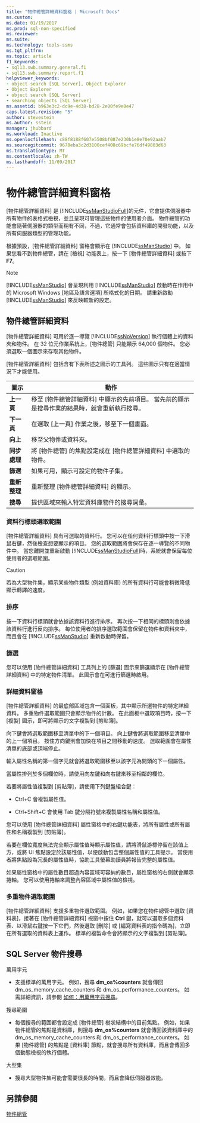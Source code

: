 ```yaml
---
title: "物件總管詳細資料窗格 | Microsoft Docs"
ms.custom: 
ms.date: 01/19/2017
ms.prod: sql-non-specified
ms.reviewer: 
ms.suite: 
ms.technology: tools-ssms
ms.tgt_pltfrm: 
ms.topic: article
f1_keywords:
- sql13.swb.summary.general.f1
- sql13.swb.summary.report.f1
helpviewer_keywords:
- object search [SQL Server], Object Explorer
- Object Explorer
- object search [SQL Server]
- searching objects [SQL Server]
ms.assetid: b963e3c2-dc9e-4d38-bd28-2e00fe9e0e47
caps.latest.revision: "5"
author: stevestein
ms.author: sstein
manager: jhubbard
ms.workload: Inactive
ms.openlocfilehash: c88f8188f607e5508bf087e230b1e8e70e92aab7
ms.sourcegitcommit: 9678eba3c2d3100cef408c69bcfe76df49803d63
ms.translationtype: MT
ms.contentlocale: zh-TW
ms.lasthandoff: 11/09/2017
---
```

# <a name="object-explorer-details-pane"></a>物件總管詳細資料窗格
[物件總管詳細資料] 是 [!INCLUDE[ssManStudioFull](../../includes/ssmanstudiofull_md.md)]的元件，它會提供伺服器中所有物件的表格式檢視，並且呈現可管理這些物件的使用者介面。 物件總管的功能會隨著伺服器的類型而稍有不同，不過，它通常會包括資料庫的開發功能，以及所有伺服器類型的管理功能。  
  
根據預設，[物件總管詳細資料] 窗格會顯示在 [!INCLUDE[ssManStudio](../../includes/ssmanstudio_md.md)] 中。 如果您看不到物件總管，請在 [檢視] 功能表上，按一下 [物件總管詳細資料] 或按下 **F7**。  
  
> [!NOTE]  
> [!INCLUDE[ssManStudio](../../includes/ssmanstudio_md.md)] 會呈現利用 [!INCLUDE[ssManStudio](../../includes/ssmanstudio_md.md)] 啟動時在作用中的 Microsoft Windows [地區及語言選項] 所格式化的日期。 請重新啟動 [!INCLUDE[ssManStudio](../../includes/ssmanstudio_md.md)] 來反映較新的設定。  
  
## <a name="object-explorer-details"></a>物件總管詳細資料  
[物件總管詳細資料] 可用於逐一導覽 [!INCLUDE[ssNoVersion](../../includes/ssnoversion_md.md)] 執行個體上的資料夾和物件。 在 32 位元作業系統上，[物件總管] 只能顯示 64,000 個物件。 您必須選取一個圖示來存取其他物件。  
  
[物件總管詳細資料] 包括含有下表所述之圖示的工具列。 這些圖示只有在適當情況下才能使用。  
  
|圖示|動作|  
|--------|----------|  
|**上一頁**|移至 [物件總管詳細資料] 中顯示的先前項目。 當先前的顯示是搜尋作業的結果時，就會重新執行搜尋。|  
|**下一頁**|在選取 [上一頁] 作業之後，移至下一個畫面。|  
|**向上**|移至父物件或資料夾。|  
|**同步處理**|將 [物件總管] 的焦點設定成在 [物件總管詳細資料] 中選取的物件。|  
|**篩選**|如果可用，顯示可設定的物件子集。|  
|**重新整理**|重新整理 [物件總管詳細資料] 的顯示。|  
|**搜尋**|提供區域來輸入特定資料庫物件的搜尋詞彙。|  
  
### <a name="column-header-selections"></a>資料行標頭選取範圍  
[物件總管詳細資料] 具有可選取的資料行。 您可以在任何資料行標頭中按一下滑鼠右鍵，然後檢查想要顯示的項目。 您的選取範圍將會保存在逐一導覽的不同物件中。 當您離開並重新啟動 [!INCLUDE[ssManStudioFull](../../includes/ssmanstudiofull_md.md)]時，系統就會保留每位使用者的選取範圍。  
  
> [!CAUTION]  
> 若為大型物件集，顯示某些物件類型 (例如資料庫) 的所有資料行可能會稍微降低顯示轉譯的速度。  
  
### <a name="sorting"></a>排序  
按一下資料行標頭就會依據該資料行進行排序。 再次按一下相同的標頭則會依據該資料行進行反向排序。 每位使用者的排序選取範圍會保留在物件和資料夾中，而且會在 [!INCLUDE[ssManStudio](../../includes/ssmanstudio_md.md)] 重新啟動時保留。  
  
### <a name="filtering"></a>篩選  
您可以使用 [物件總管詳細資料] 工具列上的 [篩選] 圖示來篩選顯示在 [物件總管詳細資料] 中的特定物件清單。 此圖示會在可進行篩選時啟用。  
  
### <a name="details-pane"></a>詳細資料窗格  
[物件總管詳細資料] 的最底部區域包含一個面板，其中顯示所選物件的特定詳細資料。 多重物件選取範圍只會顯示物件的計數。 在此面板中選取項目時，按一下 [複製] 圖示，即可將顯示的文字複製到 [剪貼簿]。  
  
向下鍵會將選取範圍移至清單中的下一個項目。 向上鍵會將選取範圍移至清單中的上一個項目。 按住方向鍵則會加快在項目之間移動的速度。 選取範圍會在屬性清單的底部或頂端停止。  
  
輸入屬性名稱的第一個字元就會將選取範圍移至以該字元為開頭的下一個屬性。  
  
當屬性排列於多個欄位時，請使用向左鍵和向右鍵來移至相鄰的欄位。  
  
若要將屬性值複製到 [剪貼簿]，請使用下列鍵盤組合鍵：  
  
-   Ctrl+C 會複製屬性值。  
  
-   Ctrl+Shift+C 會使用 Tab 鍵分隔符號來複製屬性名稱和屬性值。  
  
您可以使用 [物件總管詳細資料] 屬性窗格中的右鍵功能表，將所有屬性或所有屬性和名稱複製到 [剪貼簿]。  
  
若要在欄位寬度無法完全顯示屬性值時顯示屬性值，請將滑鼠游標停留在該值上方，或將 UI 焦點設定於該屬性值，以便啟動包含整個屬性值的工具提示。 當使用者將焦點設為冗長的屬性值時，協助工具螢幕助讀員將報告完整的屬性值。  
  
如果屬性窗格中的屬性數目超過內容區域可容納的數目，屬性窗格的右側就會顯示捲軸。 您可以使用捲軸來調整內容區域中屬性值的檢視。  
  
### <a name="multiple-object-selection"></a>多重物件選取範圍  
[物件總管詳細資料] 支援多重物件選取範圍。 例如，如果您在物件總管中選取 [資料表]，接著在 [物件總管詳細資料] 視窗中按住 **Ctrl** 鍵，就可以選取多個資料表、以滑鼠右鍵按一下它們，然後選取 [刪除] 或 [編寫資料表的指令碼為]，立即在所有選取的資料表上運作。 標準的複製命令會將顯示的文字複製到 [剪貼簿]。  
  
## <a name="sql-server-object-search"></a>SQL Server 物件搜尋  
萬用字元  
  
-   支援標準的萬用字元。 例如，搜尋 **dm_os%counters** 就會傳回 dm_os_memory_cache_counters 和 dm_os_performance_counters。 如需詳細資訊，請參閱 [如何：用萬用字元搜尋](http://msdn.microsoft.com/en-us/449600f8-cc87-4b3f-878a-59c158a88a40)。  
  
搜尋範圍  
  
-   每個搜尋的範圍都會設定成 [物件總管] 樹狀結構中的目前焦點。 例如，如果物件總管的焦點是資料庫，則搜尋 **dm_os%counters** 就會傳回該資料庫中的 dm_os_memory_cache_counters 和 dm_os_performance_counters。 如果 [物件總管] 的焦點是 [資料庫] 節點，就會搜尋所有資料庫，而且會傳回多個動態檢視的執行個體。  
  
大型集  
  
-   搜尋大型物件集可能會需要很長的時間，而且會降低伺服器效能。  
  
## <a name="see-also"></a>另請參閱  
[物件總管](../../ssms/object/object-explorer.md)  
  
